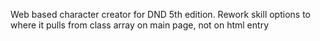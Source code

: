 Web based character creator for DND 5th edition.
Rework skill options to where it pulls from class array on main page, not on html entry
